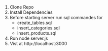 1. Clone Repo
2. Install Dependencies
3. Before starting server run sql commandes for
   - create_tables.sql
   - insert_categories.sql
   - insert_products.sql
4. Run node server.js
5. Vist at http://localhost:3000


